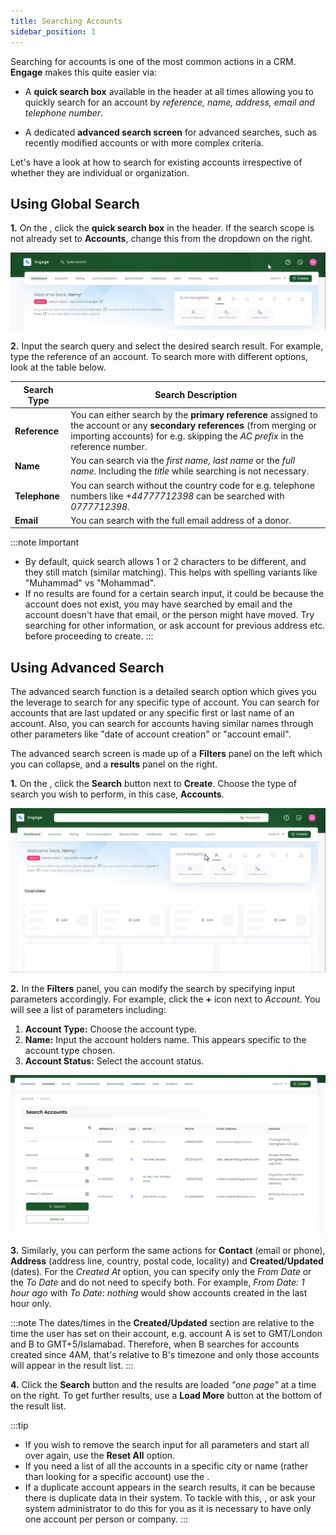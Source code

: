 ```yaml
---
title: Searching Accounts
sidebar_position: 1
---
```


Searching for accounts is one of the most common actions in a CRM. **Engage** makes this quite easier via:

- A **quick search box** available in the header at all times allowing you to quickly search for an account by *reference, name, address, email and telephone number*.

- A dedicated **advanced search screen** for advanced searches, such as recently modified accounts or with more complex criteria.

Let's have a look at how to search for existing accounts irrespective of whether they are individual or organization.

## Using Global Search

**1.** On the <K2Link route="dashboard" text="Engage dashboard" isEngage />, click the **quick search box** in the header. If the search scope is not already set to **Accounts**, change this from the dropdown on the right.

![Search Account Video](search-account-video.gif)

**2.** Input the search query and select the desired search result. For example, type the reference of an account. To search more with different options, look at the table below. 

| Search Type | Search Description |
| ----------- | ------------------ |
| **Reference** | You can either search by the **primary reference** assigned to the account or any **secondary references** (from merging or importing accounts) for e.g. skipping the *AC prefix* in the reference number. |
| **Name** | You can search via the *first name, last name* or the *full name*. Including the *title* while searching is not necessary. | 
| **Telephone** | You can search without the country code for e.g. telephone numbers like *+44777712398* can be searched with *0777712398*.  |
| **Email** | You can search with the full email address of a donor. |

:::note Important
- By default, quick search allows 1 or 2 characters to be different, and they still match (similar matching). This helps with spelling variants like "Muhammad" vs "Mohammad". 
- If no results are found for a certain search input, it could be because the account does not exist, you may have searched by email and the account doesn't have that email, or the person might have moved. Try searching for other information, or ask account for previous address etc. before proceeding to create.
:::

## Using Advanced Search

The advanced search function is a detailed search option which gives you the leverage to search for any specific type of account. You can search for accounts that are last updated or any specific first or last name of an account. Also, you can search for accounts having similar names through other parameters like "date of account creation" or "account email". 

The advanced search screen is made up of a **Filters** panel on the left which you can collapse, and a **results** panel on the right.

**1.** On the <K2Link route="dashboard" text="Engage Dashboard" isEngage />, click the **Search** button next to **Create**. Choose the type of search you wish to perform, in this case, **Accounts**.

![Search Advanced GIF](search-account-advanced-video.gif)

**2.** In the **Filters** panel, you can modify the search by specifying input parameters accordingly. For example, click the **+** icon next to *Account*. You will see a list of parameters including: 

1. **Account Type:** Choose the account type.
2. **Name:** Input the account holders name. This appears specific to the account type chosen.
3. **Account Status:** Select the account status. 

![Search Advanced](./search-account-filters.png)

**3.** Similarly, you can perform the same actions for **Contact** (email or phone), **Address** (address line, country, postal code, locality) and **Created/Updated** (dates). For the *Created At* option, you can specify only the *From Date* or the *To Date* and do not need to specify both. For example, *From Date: 1 hour ago* with *To Date: nothing* would show accounts created in the last hour only. 

:::note
The dates/times in the **Created/Updated** section are relative to the time the user has set on their account, e.g. account A is set to GMT/London and B to GMT+5/Islamabad. Therefore, when B searches for accounts created since 4AM, that's relative to B's timezone and only those accounts will appear in the result list.
:::

**4.** Click the **Search** button and the results are loaded *"one page"* at a time on the right. To get further results, use a **Load More** button at the bottom of the result list.

:::tip
- If you wish to remove the search input for all parameters and start all over again, use the **Reset All** option. 
- If you need a list of all the accounts in a specific city or name (rather than looking for a specific account) use the <K2Link route="docs/engage/data/lists/" text="lists function" isInternal/>.
- If a duplicate account appears in the search results, it can be because there is duplicate data in their system. To tackle with this, <K2Link route="docs/engage/accounts/merging-accounts/" text="merge the duplicate accounts" isInternal/>, or ask your system administrator to do this for you as it is necessary to have only one account per person or company.
:::